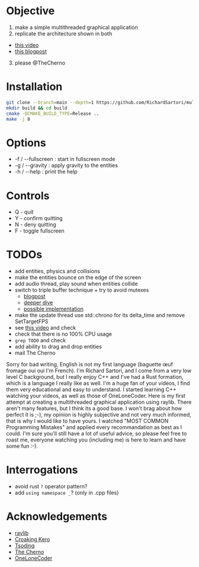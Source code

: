 # Objective

1. make a simple multithreaded graphical application
2. replicate the architecture shown in both
  - [this video](https://youtu.be/1bAb1CfgZrs)
  - [this blogpost](http://croakingkero.com/tutorials/multi_threaded_framework/)
3. please @TheCherno

# Installation

```bash
git clone --branch=main --depth=1 https://github.com/RichardSartori/multithreaded_raylib_base
mkdir build && cd build
cmake -DCMAKE_BUILD_TYPE=Release ..
make -j 8
```

# Options

* -f / --fullscreen : start in fullscreen mode
* -g / --gravity    : apply gravity to the entities
* -h / --help       : print the help

# Controls

* Q - quit
* Y - confirm quitting
* N - deny quitting
* F - toggle fullscreen

# TODOs

- add entities, physics and collisions
- make the entities bounce on the edge of the screen
- add audio thread, play sound when entities collide
- switch to triple buffer technique + try to avoid mutexes
  - [blogpost](https://www.anandtech.com/show/2794/2)
  - [deeper dive](https://github.com/remis-thoughts/blog/blob/master/triple-buffering/src/main/md/triple-buffering.md)
  - [possible implementation](https://github.com/p4checo/triplebuffer-sync)
- make the update thread use std::chrono for its delta_time and remove SetTargetFPS
- see [this video](https://youtu.be/bBFWtnqQnQU?si=LwdXE1duTNB5k-Dk) and check
- check that there is no 100% CPU usage
- `grep TODO` and check
- add ability to drag and drop entities
- mail The Cherno

Sorry for bad writing, English is not my first language (baguette œuf fromage oui oui I'm French). I'm Richard Sartori, and I come from a very low level C background, but I really enjoy C++ and I've had a Rust formation, which is a language I really like as well. I'm a huge fan of your videos, I find them very educational and easy to understand. I started learning C++ watching your videos, as well as those of OneLoneCoder. Here is my first attempt at creating a multithreaded graphical application using raylib. There aren't many features, but I think its a good base. I won't brag about how perfect it is ;-), my opinion is highly subjective and not very much informed, that is why I would like to have yours. I watched "MOST COMMON Programming Mistakes" and applied every recommandation as best as I could. I'm sure you'll still have a lot of useful advice, so please feel free to roast me, everyone watching you (including me) is here to learn and have some fun :-).

# Interrogations

- avoid rust `?` operator pattern?
- add `using namespace _`? (only in .cpp files)

# Acknowledgements

- [raylib](https://www.raylib.com/)
- [Croaking Kero](https://www.youtube.com/@UltimaN3rd)
- [Tsoding](https://www.youtube.com/tsoding)
- [The Cherno](https://www.youtube.com/@TheCherno)
- [OneLoneCoder](https://www.youtube.com/javidx9)
